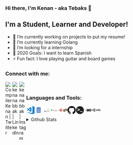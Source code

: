 ### Hi there, I'm Kenan - aka Tebaks 👋

## I'm a Student, Learner and Developer!

- 🔭 I’m currently working on projects to put my resume!
- 🌱 I’m currently learning Golang 
- 👯 I’m looking for a internship
- 🥅 2020 Goals: I want to learn Spanish
- ⚡ Fun fact: I love playing guitar and board games

### Connect with me:

[<img align="left" alt="CompilerKenan | Twitter" width="22px" src="https://cdn.jsdelivr.net/npm/simple-icons@v3/icons/twitter.svg" />][twitter]
[<img align="left" alt="kenanabbak | LinkedIn" width="22px" src="https://cdn.jsdelivr.net/npm/simple-icons@v3/icons/linkedin.svg" />][linkedin]
[<img align="left" alt="kenanabbak | Instagram" width="22px" src="https://cdn.jsdelivr.net/npm/simple-icons@v3/icons/instagram.svg" />][instagram]

<br /> 


### Languages and Tools:

<img align="left" alt="Visual Studio Code" width="26px" src="https://raw.githubusercontent.com/github/explore/80688e429a7d4ef2fca1e82350fe8e3517d3494d/topics/visual-studio-code/visual-studio-code.png" />
<img align="left" alt="SQL" width="26px" src="https://raw.githubusercontent.com/github/explore/80688e429a7d4ef2fca1e82350fe8e3517d3494d/topics/sql/sql.png" />
<img align="left" alt="MySQL" width="26px" src="https://raw.githubusercontent.com/github/explore/80688e429a7d4ef2fca1e82350fe8e3517d3494d/topics/mysql/mysql.png" />
<img align="left" alt="MongoDB" width="26px" src="https://raw.githubusercontent.com/github/explore/80688e429a7d4ef2fca1e82350fe8e3517d3494d/topics/mongodb/mongodb.png" />
<img align="left" alt="Git" width="26px" src="https://raw.githubusercontent.com/github/explore/80688e429a7d4ef2fca1e82350fe8e3517d3494d/topics/git/git.png" />
<img align="left" alt="GitHub" width="26px" src="https://raw.githubusercontent.com/github/explore/78df643247d429f6cc873026c0622819ad797942/topics/github/github.png" />
<img align="left" alt="Terminal" width="26px" src="https://raw.githubusercontent.com/github/explore/80688e429a7d4ef2fca1e82350fe8e3517d3494d/topics/terminal/terminal.png" />
<img align="left" alt="Golang" width="26px" src="https://raw.githubusercontent.com/github/explore/80688e429a7d4ef2fca1e82350fe8e3517d3494d/topics/go/go.png" />
<img align="left" alt="Unity" width="26px" src="https://raw.githubusercontent.com/github/explore/80688e429a7d4ef2fca1e82350fe8e3517d3494d/topics/unity/unity.png"/>

<br />
<br />


<details>
  <summary>Github Stats</summary>
   <img align="left" alt="Tebaks's Github Stats" src="https://github-readme-stats.vercel.app/api?username=Tebaks&show_icons=true&hide_border=true&theme=radical&count_private=true&hide=prs,issues" />
</details>


[twitter]: https://twitter.com/CompilerKenan
[instagram]: https://www.instagram.com/kenanabbak/
[linkedin]: https://www.linkedin.com/in/kenanabbak/